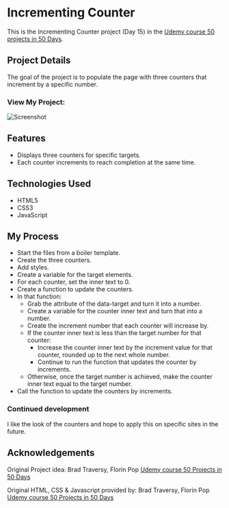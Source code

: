 # Incrementing Counter

This is the Incrementing Counter project (Day 15) in the [Udemy course 50 projects in 50 Days](https://www.udemy.com/course/50-projects-50-days/?src=sac&kw=50+projects+50+days).

## Project Details

The goal of the project is to populate the page with three counters that increment by a specific number. 

### View My Project:

![Screenshot]()

## Features

- Displays three counters for specific targets.
- Each counter increments to reach completion at the same time.

## Technologies Used

- HTML5
- CSS3
- JavaScript

## My Process

- Start the files from a boiler template.
- Create the three counters.
- Add styles.
- Create a variable for the target elements.
- For each counter, set the inner text to 0.
- Create a function to update the counters.
- In that function:
    * Grab the attribute of the data-target and turn it into a number.
    * Create a variable for the counter inner text and turn that into a number.
    * Create the increment number that each counter will increase by.
    * If the counter inner text is less than the target number for that counter:
        * Increase the counter inner text by the increment value for that counter, rounded up to the next whole number.
        * Continue to run the function that updates the counter by increments.
    * Otherwise, once the target number is achieved, make the counter inner text equal to the target number. 
- Call the function to update the counters by increments.

### Continued development

I like the look of the counters and hope to apply this on specific sites in the future.  

## Acknowledgements

Original Project idea: Brad Traversy, Florin Pop [Udemy course 50 Projects in 50 Days](https://www.udemy.com/course/50-projects-50-days/?src=sac&kw=50+projects+50+days)

Original HTML, CSS & Javascript provided by: Brad Traversy, Florin Pop [Udemy course 50 Projects in 50 Days](https://www.udemy.com/course/50-projects-50-days/?src=sac&kw=50+projects+50+days)